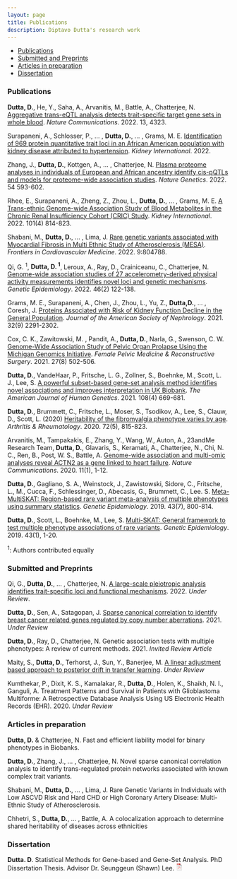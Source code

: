 ```yaml
---
layout: page
title: Publications
description: Diptavo Dutta's research work
---
```


<div class="navbar">
    <div class="navbar-inner">
        <ul class="nav">
            <li><a href="#articles">Publications</a></li>
            <li><a href="#submitted">Submitted and Preprints </a></li>
            <li><a href="#Working">Articles in preparation</a></li>            
            <li><a href="#dissertation">Dissertation</a></li>
        </ul>
    </div>
</div>


### <a name="articles"></a> Publications

**Dutta, D.**, He, Y., Saha, A., Arvanitis, M., Battle, A., Chatterjee, N. [Aggregative trans-eQTL analysis detects trait-specific target gene sets in whole blood](https://www.nature.com/articles/s41467-022-31845-9). *Nature Communications*. 2022. 13, 4323.

Surapaneni, A., Schlosser, P., ... , **Dutta, D.**, ... , Grams, M. E. [Identification of 969 protein quantitative trait loci in an African American population with kidney disease attributed to hypertension](https://www.sciencedirect.com/science/article/abs/pii/S0085253822005476). *Kidney International*. 2022.

Zhang, J., **Dutta, D.**, Kottgen, A., ... , Chatterjee, N. [Plasma proteome analyses in individuals of European and African ancestry identify cis-pQTLs and models for proteome-wide association studies](https://www.nature.com/articles/s41588-022-01051-w). *Nature Genetics*. 2022. 54 593-602.

Rhee, E., Surapaneni, A., Zheng, Z., Zhou, L., **Dutta, D.**, ... , Grams, M. E. [A Trans-ethnic Genome-wide Association Study of Blood Metabolites in the Chronic Renal Insufficiency Cohort (CRIC) Study](https://www.sciencedirect.com/science/article/abs/pii/S0085253822000837). *Kidney International*. 2022. 101(4) 814-823.

Shabani, M., **Dutta, D.**, ... , Lima, J. [Rare genetic variants associated with Myocardial Fibrosis in Multi Ethnic Study of Atherosclerosis (MESA)](https://www.frontiersin.org/articles/10.3389/fcvm.2022.804788/abstract). *Frontiers in Cardiovascular Medicine*. 2022. 9:804788.

Qi, G. <sup> 1</sup>, **Dutta, D.<sup> 1</sup>**, Leroux, A., Ray, D., Crainiceanu, C., Chatterjee, N. [Genome-wide association studies of 27 accelerometry-derived physical activity measurements identifies novel loci and genetic mechanisms](https://onlinelibrary.wiley.com/doi/10.1002/gepi.22441). *Genetic Epidemiology*. 2022. 46(2) 122-138.

Grams, M. E., Surapaneni, A., Chen, J., Zhou, L., Yu, Z., **Dutta,D.**, ... , Coresh, J. [Proteins Associated with Risk of Kidney Function Decline in the General Population](https://jasn.asnjournals.org/content/32/9/2291). *Journal of the American Society of Nephrology*. 2021. 32(9) 2291-2302.

Cox, C. K., Zawitowski, M. , Pandit, A., **Dutta, D.**, Narla, G., Swenson, C. W. [Genome-Wide Association Study of Pelvic Organ Prolapse Using the Michigan Genomics Initiative](https://journals.lww.com/fpmrs/Abstract/2021/08000/Genome_Wide_Association_Study_of_Pelvic_Organ.7.aspx). *Female Pelvic Medicine & Reconstructive Surgery*. 2021. 27(8) 502-506.

**Dutta, D.**, VandeHaar, P., Fritsche, L. G., Zollner, S., Boehnke, M., Scott, L. J., Lee, S. [A powerful subset-based gene-set analysis method identifies novel associations and improves interpretation in UK Biobank](https://www.sciencedirect.com/science/article/abs/pii/S0002929721000586). *The American Journal of Human Genetics*. 2021. 108(4) 669-681. 

**Dutta, D.**, Brummett, C., Fritsche, L., Moser, S., Tsodikov, A., Lee, S., Clauw, D., Scott, L. (2020) [Heritability of the fibromyalgia phenotype varies by age](https://onlinelibrary.wiley.com/doi/abs/10.1002/art.41171). *Arthritis & Rheumatology*. 2020. 72(5), 815-823.

Arvanitis, M., Tampakakis, E., Zhang, Y., Wang, W., Auton, A., 23andMe Research Team, **Dutta, D.**, Glavaris, S., Keramati, A., Chatterjee, N., Chi, N. C., Ren, B., Post, W. S., Battle, A. [Genome-wide association and multi-omic analyses reveal ACTN2 as a gene linked to heart failure](https://www.nature.com/articles/s41467-020-14843-7). *Nature Communications*. 2020. 11(1), 1-12.

**Dutta, D.**, Gagliano, S. A., Weinstock, J., Zawistowski, Sidore, C., Fritsche, L., M., Cucca, F., Schlessinger, D., Abecasis, G., Brummett, C.,  Lee. S. [Meta-MultiSKAT: Region-based rare variant meta-analysis of multiple phenotypes using summary statistics](https://www.ncbi.nlm.nih.gov/pmc/articles/PMC7006736/). *Genetic Epidemiology*. 2019. 43(7), 800-814.

**Dutta, D.**, Scott, L., Boehnke, M., Lee, S. [Multi-SKAT: General framework to test multiple phenotype associations of rare variants](https://pubmed.ncbi.nlm.nih.gov/30298564/]).  *Genetic Epidemiology*. 2019. 43(1), 1-20.

 <sup>1</sup>: Authors contributed equally 

### <a name="submitted"></a> Submitted and Preprints

Qi, G., **Dutta, D.**, ... , Chatterjee, N. [A large-scale pleiotropic analysis identifies trait-specific loci and functional mechanisms](https://www.biorxiv.org/content/10.1101/2022.06.03.494686v1.abstract). 2022. *Under Review*.

**Dutta, D.**, Sen, A., Satagopan, J. [Sparse canonical correlation to identify breast cancer related genes regulated by copy number aberrations](https://www.medrxiv.org/content/10.1101/2021.08.29.21262811v1). 2021. *Under Review*

**Dutta, D.**, Ray, D., Chatterjee, N. Genetic association tests with multiple phenotypes: A review of current methods. 2021. *Invited Review Article*

Maity, S., **Dutta, D.**, Terhorst, J., Sun, Y., Banerjee, M. [A linear adjustment based approach to posterior drift in transfer learning](https://arxiv.org/abs/2111.10841?context=stat). *Under Review*

Kumthekar, P., Dixit, K. S., Kamalakar, R., **Dutta, D.**, Holen, K., Shaikh, N. I., Ganguli, A. Treatment Patterns and Survival in Patients with Glioblastoma Multiforme: A Retrospective Database Analysis Using US Electronic Health Records (EHR). 2020. *Under Review*


### <a name="Working"></a> Articles in preparation

**Dutta, D.** & Chatterjee, N. Fast and efficient liability model for binary phenotypes in Biobanks.

**Dutta, D.**, Zhang, J., ... , Chatterjee, N. Novel sparse canonical correlation analysis to identify trans-regulated protein networks associated with known complex trait variants.

Shabani, M., **Dutta, D.**, ... , Lima, J. Rare Genetic Variants in Individuals with Low ASCVD Risk and Hard CHD or High Coronary Artery Disease: Multi-Ethnic Study of Atherosclerosis.

Chhetri, S., **Dutta, D.**, ... , Battle, A. A colocalization approach to determine shared heritability of diseases across ethnicities


### <a name="dissertation"></a> Dissertation


**Dutta. D**. Statistical Methods for Gene-based and Gene-Set Analysis. PhD Dissertation Thesis. Advisor Dr. Seunggeun (Shawn) Lee. [![pdf](icons16/pdf-icon.png)](diptavo_1.pdf)








